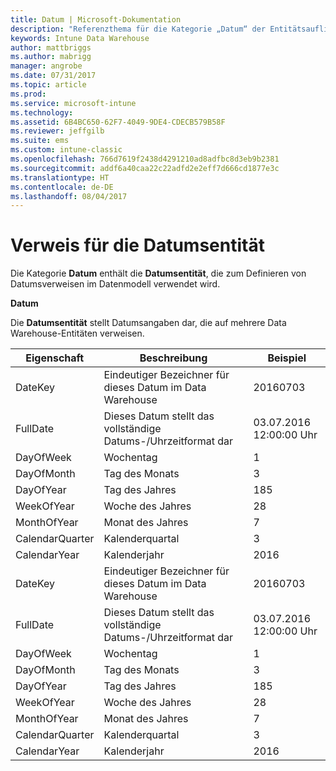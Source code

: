 ```yaml
---
title: Datum | Microsoft-Dokumentation
description: "Referenzthema für die Kategorie „Datum“ der Entitätsauflistungen in der Intune Data Warehouse-API."
keywords: Intune Data Warehouse
author: mattbriggs
ms.author: mabrigg
manager: angrobe
ms.date: 07/31/2017
ms.topic: article
ms.prod: 
ms.service: microsoft-intune
ms.technology: 
ms.assetid: 6B4BC650-62F7-4049-9DE4-CDECB579B58F
ms.reviewer: jeffgilb
ms.suite: ems
ms.custom: intune-classic
ms.openlocfilehash: 766d7619f2438d4291210ad8adfbc8d3eb9b2381
ms.sourcegitcommit: addf6a40caa22c22adfd2e2eff7d666cd1877e3c
ms.translationtype: HT
ms.contentlocale: de-DE
ms.lasthandoff: 08/04/2017
---
```

# <a name="reference-for-date-entity"></a>Verweis für die Datumsentität

Die Kategorie **Datum** enthält die **Datumsentität**, die zum Definieren von Datumsverweisen im Datenmodell verwendet wird.

**Datum**

Die **Datumsentität** stellt Datumsangaben dar, die auf mehrere Data Warehouse-Entitäten verweisen.

| Eigenschaft  | Beschreibung | Beispiel |
|---------|------------|--------|
| DateKey |Eindeutiger Bezeichner für dieses Datum im Data Warehouse | 20160703 |
| FullDate |Dieses Datum stellt das vollständige Datums-/Uhrzeitformat dar | 03.07.2016 12:00:00 Uhr |
| DayOfWeek |Wochentag |1 |
| DayOfMonth |Tag des Monats |3 |
| DayOfYear |Tag des Jahres |185 |
| WeekOfYear |Woche des Jahres |28 |
| MonthOfYear |Monat des Jahres |7 |
| CalendarQuarter |Kalenderquartal |3 |
| CalendarYear |Kalenderjahr |2016 |
| DateKey |Eindeutiger Bezeichner für dieses Datum im Data Warehouse |20160703 |
| FullDate |Dieses Datum stellt das vollständige Datums-/Uhrzeitformat dar | 03.07.2016 12:00:00 Uhr |
| DayOfWeek |Wochentag |1 |
| DayOfMonth |Tag des Monats |3 |
| DayOfYear |Tag des Jahres |185 |
| WeekOfYear |Woche des Jahres |28 |
| MonthOfYear |Monat des Jahres |7 |
| CalendarQuarter |Kalenderquartal |3 |
| CalendarYear |Kalenderjahr |2016 |
